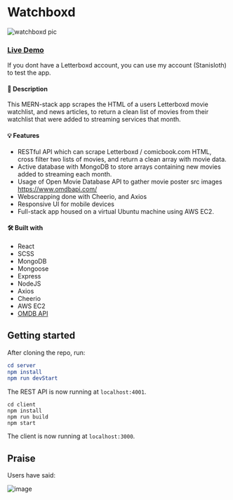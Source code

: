 # Watchboxd
![watchboxd pic](https://www.stanislavkukhniy.com/static/media/watchboxd.a5e5882b.png)

### [Live Demo](http://watchboxd.stanislavkukhniy.com)
If you dont have a Letterboxd account, you can use my account (Stanisloth) to test the app.

#### 📝 Description
This MERN-stack app scrapes the HTML of a users Letterboxd movie watchlist, and news articles, to return a clean list of movies from their watchlist that were added to streaming services that month.

#### 💡 Features
* RESTful API which can scrape Letterboxd / comicbook.com HTML, cross filter two lists of movies, and return a clean array with movie data.
* Active database with MongoDB to store arrays containing new movies added to streaming each month.
* Usage of Open Movie Database API to gather movie poster src images https://www.omdbapi.com/
* Webscrapping done with Cheerio, and Axios
* Responsive UI for mobile devices
* Full-stack app housed on a virtual Ubuntu machine using AWS EC2. 

#### 🛠️ Built with 
 * React
 * SCSS
 * MongoDB
 * Mongoose
 * Express
 * NodeJS
 * Axios
 * Cheerio
 * AWS EC2
 * [OMDB API](https://www.omdbapi.com/)
 
 
## Getting started

After cloning the repo, run:

```elm
cd server
npm install
npm run devStart
```

The REST API is now running at `localhost:4001`.

```
cd client
npm install
npm run build
npm start
```

The client is now running at `localhost:3000`.

## Praise
Users have said:

![image](https://user-images.githubusercontent.com/59482034/210404391-17e344cf-e8b2-459d-8de1-f88e091493af.png)

